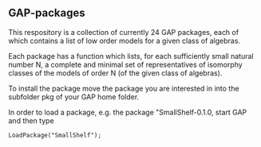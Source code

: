 ## GAP-packages

This respository is a collection of currently 24 GAP packages, 
each of which contains a list of low order models for a given class of algebras.

Each package has a function which lists, for each sufficiently small natural number N, 
a complete and minimal set of representatives of isomorphy classes of the models of order N
(of the given class of algebras).
 
To install the package move the package you are interested in into the subfolder pkg
of your GAP home folder.

In order to load a package, e.g. the package "SmallShelf-0.1.0, start GAP and then type

	LoadPackage("SmallShelf"); 
 
